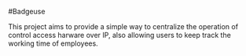 #Badgeuse

This project aims to provide a simple way to centralize the operation of control access harware over IP, also allowing users to keep track the working time of employees.
